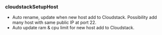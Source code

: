 ### cloudstackSetupHost 
- Auto rename, update when new host add to Cloudstack. Possibility add many host with same public IP at port 22.
- Auto update ram & cpu limit for new host add to Cloudstack.